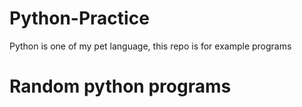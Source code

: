 # Python-Practice
Python is one of my pet language, this repo is for example programs
<h1>Random python programs<h1>
